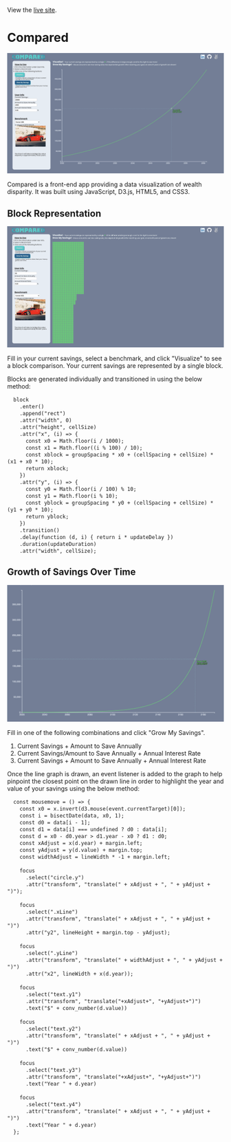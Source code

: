 View the [live site](https://https://darrickyong.github.io/compared/ "Compared").

# Compared
![](https://github.com/darrickyong/compared/blob/master/assets/images/meta.png)

Compared is a front-end app providing a data visualization of wealth disparity. It was built using JavaScript, D3.js, HTML5, and CSS3.

## Block Representation

![](https://github.com/darrickyong/compared/blob/master/assets/images/block.png)

Fill in your current savings, select a benchmark, and click "Visualize" to see a block comparison. Your current savings are represented by a single block.

Blocks are generated individually and transitioned in using the below method:

```
  block
    .enter()
    .append("rect")
    .attr("width", 0)
    .attr("height", cellSize)
    .attr("x", (i) => {
      const x0 = Math.floor(i / 1000);
      const x1 = Math.floor((i % 100) / 10);
      const xblock = groupSpacing * x0 + (cellSpacing + cellSize) * (x1 + x0 * 10);
      return xblock;
    })
    .attr("y", (i) => {
      const y0 = Math.floor(i / 100) % 10;
      const y1 = Math.floor(i % 10);
      const yblock = groupSpacing * y0 + (cellSpacing + cellSize) * (y1 + y0 * 10);
      return yblock;
    })
    .transition()
    .delay(function (d, i) { return i * updateDelay })
    .duration(updateDuration)
    .attr("width", cellSize);
  ```


## Growth of Savings Over Time

![](https://github.com/darrickyong/compared/blob/master/assets/images/line.png)

Fill in one of the following combinations and click "Grow My Savings".

1. Current Savings + Amount to Save Annually
2. Current Savings/Amount to Save Annually + Annual Interest Rate
3. Current Savings + Amount to Save Annually + Annual Interest Rate

Once the line graph is drawn, an event listener is added to the graph to help pinpoint the closest point on the drawn line in order to highlight the year and value of your savings using the below method:

```
  const mousemove = () => {
    const x0 = x.invert(d3.mouse(event.currentTarget)[0]);
    const i = bisectDate(data, x0, 1);
    const d0 = data[i - 1];
    const d1 = data[i] === undefined ? d0 : data[i];
    const d = x0 - d0.year > d1.year - x0 ? d1 : d0;
    const xAdjust = x(d.year) + margin.left;
    const yAdjust = y(d.value) + margin.top;
    const widthAdjust = lineWidth * -1 + margin.left;

    focus
      .select("circle.y")
      .attr("transform", "translate(" + xAdjust + ", " + yAdjust + ")");

    focus
      .select(".xLine")
      .attr("transform", "translate(" + xAdjust + ", " + yAdjust + ")")
      .attr("y2", lineHeight + margin.top - yAdjust);

    focus
      .select(".yLine")
      .attr("transform", "translate(" + widthAdjust + ", " + yAdjust + ")")
      .attr("x2", lineWidth + x(d.year));

    focus
      .select("text.y1")
      .attr("transform", "translate("+xAdjust+", "+yAdjust+")")
      .text("$" + conv_number(d.value))

    focus
      .select("text.y2")
      .attr("transform", "translate(" + xAdjust + ", " + yAdjust + ")")
      .text("$" + conv_number(d.value))

    focus
      .select("text.y3")
      .attr("transform", "translate("+xAdjust+", "+yAdjust+")")
      .text("Year " + d.year)

    focus
      .select("text.y4")
      .attr("transform", "translate(" + xAdjust + ", " + yAdjust + ")")
      .text("Year " + d.year)
  };
  ```